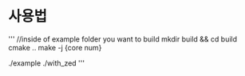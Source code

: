 # 사용법

'''
  //inside of example folder you want to build
  mkdir build && cd build
  cmake ..
  make -j {core num}

  ./example
  ./with_zed
'''